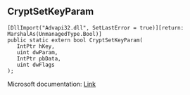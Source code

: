 ## CryptSetKeyParam

```
[DllImport("Advapi32.dll", SetLastError = true)][return: MarshalAs(UnmanagedType.Bool)]
public static extern bool CryptSetKeyParam(
   IntPtr hKey,
   uint dwParam,
   IntPtr pbData,
   uint dwFlags
);
```

Microsoft documentation: [Link](https://docs.microsoft.com/en-us/windows/win32/api/wincrypt/nf-wincrypt-cryptsetkeyparam)
